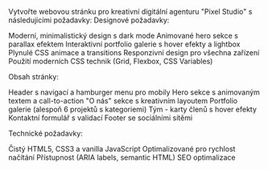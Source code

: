 Vytvořte webovou stránku pro kreativní digitální agenturu "Pixel Studio" s následujícími požadavky:
Designové požadavky:

Moderní, minimalistický design s dark mode
Animované hero sekce s parallax efektem
Interaktivní portfolio galerie s hover efekty a lightbox
Plynulé CSS animace a transitions
Responzivní design pro všechna zařízení
Použití moderních CSS technik (Grid, Flexbox, CSS Variables)

Obsah stránky:

Header s navigací a hamburger menu pro mobily
Hero sekce s animovaným textem a call-to-action
"O nás" sekce s kreativním layoutem
Portfolio galerie (alespoň 6 projektů s kategoriemi)
Tým - karty členů s hover efekty
Kontaktní formulář s validací
Footer se sociálními sítěmi

Technické požadavky:

Čistý HTML5, CSS3 a vanilla JavaScript
Optimalizované pro rychlost načítání
Přístupnost (ARIA labels, semantic HTML)
SEO optimalizace